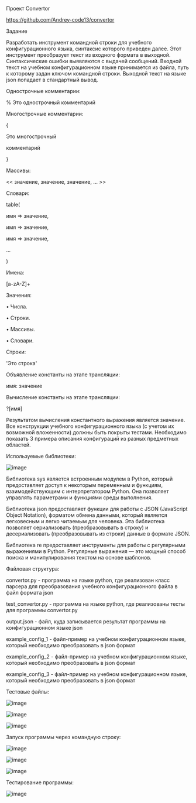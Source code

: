 Проект Convertor

https://github.com/Andrey-code13/convertor


Задание

Разработать инструмент командной строки для учебного конфигурационного языка, синтаксис которого приведен далее. Этот инструмент преобразует текст из входного формата в выходной. Синтаксические ошибки выявляются с выдачей сообщений.
Входной текст на учебном конфигурационном языке принимается из файла, путь к которому задан ключом командной строки. Выходной текст на языке json попадает в стандартный вывод.

Однострочные комментарии:

% Это однострочный комментарий

Многострочные комментарии:

{

Это многострочный

комментарий

}

Массивы:

<< значение, значение, значение, ... >>

Словари:

table(

 имя => значение,
 
 имя => значение,
 
 имя => значение,
 
 ...
 
)

Имена:

[a-zA-Z]+

Значения:

• Числа.

• Строки.

• Массивы.

• Словари.

Строки:

'Это строка'

Объявление константы на этапе трансляции:

имя: значение

Вычисление константы на этапе трансляции:

?[имя]

Результатом вычисления константного выражения является значение. Все конструкции учебного конфигурационного языка (с учетом их возможной вложенности) должны быть покрыты тестами. Необходимо показать 3 примера описания конфигураций из разных предметных областей.

Используемые библиотеки:

![image](https://github.com/user-attachments/assets/50860237-ff6c-4aad-ba4d-6a79e3e098ab)

Библиотека sys является встроенным модулем в Python, который предоставляет доступ к некоторым переменным и функциям, взаимодействующим с интерпретатором Python. Она позволяет управлять параметрами и функциями среды выполнения.

Библиотека json предоставляет функции для работы с JSON (JavaScript Object Notation), форматом обмена данными, который является легковесным и легко читаемым для человека. Эта библиотека позволяет сериализовать (преобразовывать в строку) и десериализовать (преобразовывать из строки) данные в формате JSON.

Библиотека re предоставляет инструменты для работы с регулярными выражениями в Python. Регулярные выражения — это мощный способ поиска и манипулирования текстом на основе шаблонов.

Файловая структура:

convertor.py - программа на языке python, где реализован класс парсера для преобразования учебного конфигурационного файла в файл формата json

test_convertor.py - программа на языке python, где реализованы тесты для программы convertor.py

output.json - файл, куда записывается результат программы на конфигурационном языке json

example_config_1 - файл-пример на учебном конфигурационном языке, который необходимо преобразовать в json формат

example_config_2 - файл-пример на учебном конфигурационном языке, который необходимо преобразовать в json формат

example_config_3 - файл-пример на учебном конфигурационном языке, который необходимо преобразовать в json формат

Тестовые файлы:

![image](https://github.com/user-attachments/assets/095e239c-6d2d-4099-a8e9-49916fdda05b)

![image](https://github.com/user-attachments/assets/0ad3c49f-245d-4c0b-a560-d9b6b74a51c7)

![image](https://github.com/user-attachments/assets/baabba8a-7136-41f7-923e-5b52e9674f0a)

Запуск программы через командную строку:

![image](https://github.com/user-attachments/assets/2111a9d5-24b0-4d50-929a-32ef60696a52)

![image](https://github.com/user-attachments/assets/075829f4-d427-4823-9767-c63cdfc0f6a5)

![image](https://github.com/user-attachments/assets/3fef73b8-fba3-43dd-add5-231d2ee2a924)

Тестирование программы:

![image](https://github.com/user-attachments/assets/2a503f00-88b8-4c77-b448-eb23c4062490)

